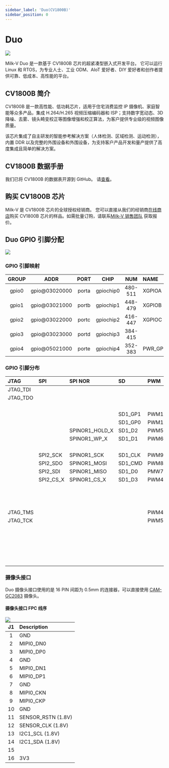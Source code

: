 ```yaml
---
sidebar_label: 'Duo(CV1800B)'
sidebar_position: 0
---
```


# Duo

 <Image src='/docs/duo/duo-v1.2.png' maxWidth='60%' align='center' />

Milk-V Duo 是一款基于 CV1800B 芯片的超紧凑型嵌入式开发平台。 它可以运行 Linux 和 RTOS，为专业人士、工业 ODM、AIoT 爱好者、DIY 爱好者和创作者提供可靠、低成本、高性能的平台。

## CV1800B 简介

CV1800B 是一款高性能、低功耗芯片，适用于住宅消费监控 IP 摄像机、家庭智能等众多产品，集成 H.264/H.265 视频压缩编码器和 ISP；支持数字宽动态、3D降噪、去雾、镜头畸变校正等图像增强和校正算法，为客户提供专业级的视频图像质量。

该芯片集成了自主研发的智能参考解决方案（人体检测、区域检测、运动检测），内置 DDR 以及完整的外围设备和外围设备，为支持客户产品开发和量产提供了高度集成且简单的解决方案。

## CV1800B 数据手册

我们已将 CV1800B 的数据表开源到 GitHub。 请[查看](https://github.com/milkv-duo/duo-files/blob/main/duo/datasheet/CV1800B-CV1801B-Preliminary-Datasheet-full-en.pdf)。

## 购买 CV1800B 芯片

Milk-V 是 CV1800B 芯片的全球授权经销商。 您可以直接从我们的经销商[在线商店](https://arace.tech/products/sophon-cv1800b-5pcs)购买 CV1800B 芯片的样品。如需批量订购，请联系[Milk-V 销售团队](mailto:sales@milkv.io) 获取报价。

## Duo GPIO 引脚分配

<Image src='/docs/duo/duo/duo-pinout-01.webp' maxWidth='50%' align='center' />

### GPIO 引脚映射

<div className='gpio_style'>

| GROUP | ADDR          | PORT  | CHIP      | NUM     | NAME     | START             |
|:-----:|:-------------:|:-----:|:---------:|:-------:|:---------|:------------------|
| gpio0 | gpio@03020000 | porta | gpiochip0 | 480-511 | XGPIOA   | 480 - XGPIOA[0]   |
| gpio1 | gpio@03021000 | portb | gpiochip1 | 448-479 | XGPIOB   | 448 - XGPIOB[0]   |
| gpio2 | gpio@03022000 | portc | gpiochip2 | 416-447 | XGPIOC   | 416 - XGPIOC[0]   |
| gpio3 | gpio@03023000 | portd | gpiochip3 | 384-415 |          |                   |
| gpio4 | gpio@05021000 | porte | gpiochip4 | 352-383 | PWR_GPIO | 352 - PWR_GPIO[0] |

</div>

### GPIO 引脚分布

<div className='gpio_style' style={{ overflow :"auto"}} >

| JTAG     | SPI       | SPI NOR        | SD      | PWM   | I2C      | UART       | NUM | CV1800B      | NAME | PIN                             | PIN                              | NAME     | CV1800B     | NUM | ADC        | SPI NOR       | SPI NAND     |
|:---------|:----------|:---------------|:--------|:------|:---------|:-----------|:---:|:-------------|-----:|:-------------------------------:|:--------------------------------:|:---------|:------------|:---:|:-----------|:--------------|:-------------|
| JTAG_TDI |           |                |         |       | I2C0_SCL | UART1/2_TX | 508 | XGPIOA[28]   | GP0  | <div className='green'>1</div>  | <div className='red'>40</div>    | VBUS(5V) |             |     |            |               |              |
| JTAG_TDO |           |                |         |       | I2C0_SDA | UART1/2_RX | 509 | XGPIOA[29]   | GP1  | <div className='green'>2</div>  | <div className='red'>39</div>    | VSYS(5V) |             |     |            |               |              |
|          |           |                |         |       |          |            |     |              | GND  | <div className='black'>3</div>  | <div className='black'>38</div>  | GND      |             |     |            |               |              |
|          |           |                | SD1_GP1 | PWM10 |          | UART4_TX   | 378 | PWR_GPIO[26] | GP2  | <div className='green'>4</div>  | <div className='orange'>37</div> | 3V3_EN   |             |     |            |               |              |
|          |           |                | SD1_GP0 | PWM11 |          | UART4_RX   | 377 | PWR_GPIO[25] | GP3  | <div className='green'>5</div>  | <div className='red'>36</div>  | 3V3(OUT) |             |     |            |               |              |
|          |           | SPINOR1_HOLD_X | SD1_D2  | PWM5  | I2C1_SCL | UART2/3_TX | 371 | PWR_GPIO[19] | GP4  | <div className='green'>6</div>  | <div className='gray'>35</div>   |          |             |     |            |               |              |
|          |           | SPINOR1_WP_X   | SD1_D1  | PWM6  | I2C1_SDA | UART2/3_RX | 372 | PWR_GPIO[20] | GP5  | <div className='green'>7</div>  | <div className='gray'>34</div>   |          |             |     |            |               |              |
|          |           |                |         |       |          |            |     |              | GND  | <div className='black'>8</div>  | <div className='black'>33</div>  | GND      |             |     |            |               |              |
|          | SPI2_SCK  | SPINOR1_SCK    | SD1_CLK | PWM9  | I2C3_SDA |            | 375 | PWR_GPIO[23] | GP6  | <div className='green'>9</div>  | <div className='green'>32</div>  | GP27     | XGPIOB[6]   | 454 | ADC2(1.8V) |               |              |
|          | SPI2_SDO  | SPINOR1_MOSI   | SD1_CMD | PWM8  | I2C3_SCL |            | 374 | PWR_GPIO[22] | GP7  | <div className='green'>10</div> | <div className='green'>31</div>  | GP26     | XGPIOB[3]   | 451 | ADC1(1.8V) |               |              |
|          | SPI2_SDI  | SPINOR1_MISO   | SD1_D0  | PMW7  | I2C1_SDA | UART3_RTS  | 373 | PWR_GPIO[21] | GP8  | <div className='green'>11</div> | <div className='orange'>30</div> | RUN      |             |     |            |               |              |
|          | SPI2_CS_X | SPINOR1_CS_X   | SD1_D3  | PWM4  | I2C1_SCL | UART3_CTS  | 370 | PWR_GPIO[18] | GP9  | <div className='green'>12</div> | <div className='green'>29</div>  | GP22     | PWR_GPIO[4] | 356 |            |               |              |
|          |           |                |         |       |          |            |     |              | GND  | <div className='black'>13</div> | <div className='black'>28</div>  | GND      |             |     |            |               |              |
|          |           |                |         |       | I2C1_SDA |            | 425 | XGPIOC[9]    | GP10 | <div className='green'>14</div> | <div className='green'>27</div>  | GP21     | XGPIOA[26]  | 506 |            | SPINOR_HOLD_X | SPINAND_HOLD |
|          |           |                |         |       | I2C1_SCL |            | 426 | XGPIOC[10]   | GP11 | <div className='green'>15</div> | <div className='green'>26</div>  | GP20     | XGPIOA[27]  | 507 |            | SPINOR_WP_X   | SPINAND_WP   |
| JTAG_TMS |           |                |         | PWM4  |          | UART0/1_TX | 496 | XGPIOA[16]   | GP12 | <div className='green'>16</div> | <div className='green'>25</div>  | GP19     | XGPIOA[25]  | 505 |            | SPINOR_MOSI   | SPINAND_MOSI |
| JTAG_TCK |           |                |         | PWM5  |          | UART0/1_RX | 497 | XGPIOA[17]   | GP13 | <div className='green'>17</div> | <div className='green'>24</div>  | GP18     | XGPIOA[22]  | 502 |            | SPINOR_SCK    | SPINAND_SCK  |
|          |           |                |         |       |          |            |     |              | GND  | <div className='black'>18</div> | <div className='black'>23</div>  | GND      |             |     |            |               |              |
|          |           |                |         |       |          |            | 494 | XGPIOA[14]   | GP14 | <div className='green'>19</div> | <div className='green'>22</div>  | GP17     | XGPIOA[24]  | 504 |            | SPINOR_CS_X   | SPINAND_CS   |
|          |           |                |         |       |          |            | 495 | XGPIOA[15]   | GP15 | <div className='green'>20</div> | <div className='green'>21</div>  | GP16     | XGPIOA[23]  | 503 |            | SPINOR_MISO   | SPINAND_MISO |
|          |           |                |         |       |          |            |     |              |      | &nbsp;                          |                                  |          |             |     |            |               |              |
|          |           |                |         |       |          |            | 440 | XGPIOC[24]   |      | <div className='blue'>LED</div> |                                  |          |             |     |            |               |              |

</div>

### 摄像头接口

Duo 摄像头接口使用的是 16 PIN 间距为 0.5mm 的连接器，可以直接使用 [CAM-GC2083](https://milkv.io/zh/docs/duo/camera/gc2083) 摄像头。

#### 摄像头接口 FPC 线序

<Image src='/docs/duo/duo/duo-camera-csi-port.webp' maxWidth='50%' align='left' />

<div className='gpio_style'>

| J1 | Description         |
|:--:|:--------------------|
| 1  | GND                 |
| 2  | MIPI0_DN0           |
| 3  | MIPI0_DP0           |
| 4  | GND                 |
| 5  | MIPI0_DN1           |
| 6  | MIPI0_DP1           |
| 7  | GND                 |
| 8  | MIPI0_CKN           |
| 9  | MIPI0_CKP           |
| 10 | GND                 |
| 11 | SENSOR_RSTN  (1.8V) |
| 12 | SENSOR_CLK   (1.8V) |
| 13 | I2C1_SCL     (1.8V) |
| 14 | I2C1_SDA     (1.8V) |
| 15 |                     |
| 16 | 3V3                 |

</div>

